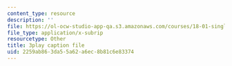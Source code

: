 ```yaml
---
content_type: resource
description: ''
file: https://ol-ocw-studio-app-qa.s3.amazonaws.com/courses/18-01-single-variable-calculus-fall-2006/2259ab863da55a62a6ec8b81c6e83374_ryLdyDrBfvI.vtt
file_type: application/x-subrip
resourcetype: Other
title: 3play caption file
uid: 2259ab86-3da5-5a62-a6ec-8b81c6e83374
---
```

